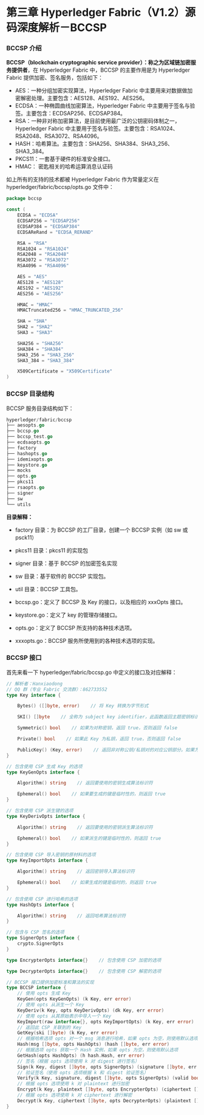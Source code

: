 # 第三章 Hyperledger Fabric（V1.2）源码深度解析－BCCSP

### BCCSP 介绍

**BCCSP（blockchain cryptographic service provider）：**称之为**区域链加密服务提供者**，在 Hyperledger Fabric 中，BCCSP 的主要作用是为 Hyperledger Fabric 提供加密、签名服务，包括如下：

*   AES：一种分组加密实现算法，Hyperledger Fabric 中主要用来对数据做加密解密处理。主要包含：AES128、AES192、AES256。
*   ECDSA：一种椭圆曲线加密算法，Hyperledger Fabric 中主要用于签名与验签。主要包含：ECDSAP256、ECDSAP384。
*   RSA：一种非对称加密算法，是目前使用最广泛的公钥密码体制之一，Hyperledger Fabric 中主要用于签名与验签。主要包含：RSA1024、RSA2048、RSA3072、RSA4096。
*   HASH：哈希算法。主要包含：SHA256、SHA384、SHA3_256、SHA3_384。
*   PKCS11：一套基于硬件的标准安全接口。
*   HMAC： 密匙相关的哈希运算消息认证码

如上所有的支持的技术都被 Hyperledger Fabric 作为常量定义在 hyperledger/fabric/bccsp/opts.go 文件中：

```go
package bccsp

const (
    ECDSA = "ECDSA"
    ECDSAP256 = "ECDSAP256"
    ECDSAP384 = "ECDSAP384"
    ECDSAReRand = "ECDSA_RERAND"

    RSA = "RSA"
    RSA1024 = "RSA1024"
    RSA2048 = "RSA2048"
    RSA3072 = "RSA3072"
    RSA4096 = "RSA4096"

    AES = "AES"
    AES128 = "AES128"
    AES192 = "AES192"
    AES256 = "AES256"

    HMAC = "HMAC"
    HMACTruncated256 = "HMAC_TRUNCATED_256"

    SHA = "SHA"
    SHA2 = "SHA2"
    SHA3 = "SHA3"

    SHA256 = "SHA256"
    SHA384 = "SHA384"
    SHA3_256 = "SHA3_256"
    SHA3_384 = "SHA3_384"

    X509Certificate = "X509Certificate"
) 
```

### BCCSP 目录结构

BCCSP 服务目录结构如下：

```go
hyperledger/fabric/bccsp
├── aesopts.go
├── bccsp.go
├── bccsp_test.go
├── ecdsaopts.go
├── factory
├── hashopts.go
├── idemixopts.go
├── keystore.go
├── mocks
├── opts.go
├── pkcs11
├── rsaopts.go
├── signer
├── sw
└── utils 
```

**目录解释：**

*   factory 目录：为 BCCSP 的工厂目录，创建一个 BCCSP 实例（如 sw 或 psck11）

*   pkcs11 目录：pkcs11 的实现包

*   signer 目录：基于 BCCSP 的加密签名实现

*   sw 目录：基于软件的 BCCSP 实现包。

*   util 目录：BCCSP 工具包。

*   bccsp.go：定义了 BCCSP 及 Key 的接口，以及相应的 xxxOpts 接口。

*   keystore.go：定义了 key 的管理存储接口。

*   opts.go：定义了 BCCSP 所支持的各种技术选项。

*   xxxopts.go：BCCSP 服务所使用到的各种技术选项的实现。

### BCCSP 接口

首先来看一下 hyperledger/fabric/bccsp.go 中定义的接口及对应解释：

```go
// 解析者：Hanxiaodong
// QQ 群（专业 Fabric 交流群）：862733552
type Key interface {

    Bytes() ([]byte, error)    // 将 Key 转换为字节形式

    SKI() []byte    // 全称为 subject key identifier，此函数返回主题密钥标识符

    Symmetric() bool    // 如果为对称密钥，返回 true，否则返回 false

    Private() bool    // 如果此 Key 为私钥，返回 true，否则返回 false

    PublicKey() (Key, error)    // 返回非对称公钥/私钥对的对应公钥部分。如果为对称密钥返回错误
}

// 包含使用 CSP 生成 Key 的选项
type KeyGenOpts interface {

    Algorithm() string    // 返回要使用的密钥生成算法标识符

    Ephemeral() bool    // 如果要生成的键是临时性的，则返回 true
}

// 包含使用 CSP 派生键的选项
type KeyDerivOpts interface {

    Algorithm() string    // 返回要使用的密钥派生算法标识符

    Ephemeral() bool    // 如果派生的键是临时性的，则返回 true
}

// 包含使用 CSP 导入密钥的原材料的选项
type KeyImportOpts interface {

    Algorithm() string    // 返回密钥导入算法标识符

    Ephemeral() bool    // 如果生成的键是临时的，则返回 true
}

// 包含使用 CSP 进行哈希的选项
type HashOpts interface {

    Algorithm() string    // 返回哈希算法标识符
}

// 包含与 CSP 签名的选项
type SignerOpts interface {
    crypto.SignerOpts
}

type EncrypterOpts interface{}    // 包含使用 CSP 加密的选项

type DecrypterOpts interface{}    // 包含使用 CSP 解密的选项

// BCCSP 接口提供加密标准和算法的实现
type BCCSP interface {
    // 使用 opts 生成 Key
    KeyGen(opts KeyGenOpts) (k Key, err error)
    // 使用 opts 从派生一个 Key
    KeyDeriv(k Key, opts KeyDerivOpts) (dk Key, err error)
    // 使用 opts 从其原始表示中导入一个 Key
    KeyImport(raw interface{}, opts KeyImportOpts) (k Key, err error)
    // 返回此 CSP 关联到的 Key
    GetKey(ski []byte) (k Key, err error)
    // 根据哈希选项 opts 对一个 msg 消息进行哈希，如果 opts 为空，则使用默认选项
    Hash(msg []byte, opts HashOpts) (hash []byte, err error)
    // 根据选项 opts 获取一个 Hash 实例，如果 opts 为空，则使用默认选项
    GetHash(opts HashOpts) (h hash.Hash, err error)
    // 签名（根据 opts 选项使用 k 对 digest 进行签名）
    Sign(k Key, digest []byte, opts SignerOpts) (signature []byte, err error)
    // 验证签名（使用 opts 选项根据 k 和 digest 验证签名）
    Verify(k Key, signature, digest []byte, opts SignerOpts) (valid bool, err error)
    // 根据 opts 选项使用 k 对 plaintext 进行加密
    Encrypt(k Key, plaintext []byte, opts EncrypterOpts) (ciphertext []byte, err error)
    // 根据 opts 选项使用 k 对 ciphertext 进行解密
    Decrypt(k Key, ciphertext []byte, opts DecrypterOpts) (plaintext []byte, err error)
} 
```